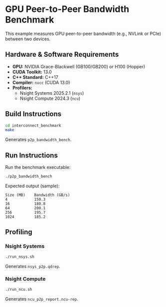 # GPU Peer-to-Peer Bandwidth Benchmark

This example measures GPU peer-to-peer bandwidth (e.g., NVLink or PCIe) between two devices.

## Hardware & Software Requirements

- **GPU:** NVIDIA Grace-Blackwell (GB100/GB200) or H100 (Hopper)
- **CUDA Toolkit:** 13.0
- **C++ Standard:** C++17
- **Compiler:** `nvcc` (CUDA 13.0)
- **Profilers:**
  - Nsight Systems 2025.2.1 (`nsys`)
  - Nsight Compute 2024.3 (`ncu`)

## Build Instructions

```bash
cd interconnect_benchmark
make
```

Generates `p2p_bandwidth_bench`.

## Run Instructions

Run the benchmark executable:

```bash
./p2p_bandwidth_bench
```

Expected output (sample):

```
Size (MB)    Bandwidth (GB/s)
4            150.3
16           180.8
64           200.1
256          195.7
1024         185.2
```

## Profiling

### Nsight Systems

```bash
./run_nsys.sh
```

Generates `nsys_p2p.qdrep`.

### Nsight Compute

```bash
./run_ncu.sh
```

Generates `ncu_p2p_report.ncu-rep`.
